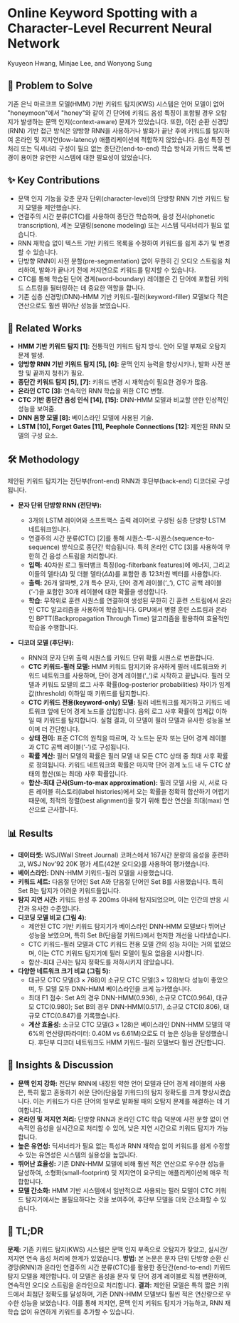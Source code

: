 # Online Keyword Spotting with a Character-Level Recurrent Neural Network

Kyuyeon Hwang, Minjae Lee, and Wonyong Sung

## 🧩 Problem to Solve

기존 은닉 마르코프 모델(HMM) 기반 키워드 탐지(KWS) 시스템은 언어 모델이 없어 "honeymoon"에서 "honey"와 같이 긴 단어에 키워드 음성 특징이 포함될 경우 오탐지가 발생하는 문맥 인지(context-aware) 문제가 있었습니다. 또한, 이전 순환 신경망(RNN) 기반 접근 방식은 양방향 RNN을 사용하거나 발화가 끝난 후에 키워드를 탐지하여 온라인 및 저지연(low-latency) 애플리케이션에 적합하지 않았습니다. 음성 특징 전처리 또는 딕셔너리 구성이 필요 없는 종단간(end-to-end) 학습 방식과 키워드 목록 변경이 용이한 유연한 시스템에 대한 필요성이 있었습니다.

## ✨ Key Contributions

- 문맥 인지 기능을 갖춘 문자 단위(character-level)의 단방향 RNN 기반 키워드 탐지 모델을 제안했습니다.
- 연결주의 시간 분류(CTC)를 사용하여 종단간 학습하며, 음성 전사(phonetic transcription), 세논 모델링(senone modeling) 또는 시스템 딕셔너리가 필요 없습니다.
- RNN 재학습 없이 텍스트 기반 키워드 목록을 수정하여 키워드를 쉽게 추가 및 변경할 수 있습니다.
- 단방향 RNN이 사전 분할(pre-segmentation) 없이 무한히 긴 오디오 스트림을 처리하여, 발화가 끝나기 전에 저지연으로 키워드를 탐지할 수 있습니다.
- CTC를 통해 학습된 단어 경계(word-boundary) 레이블은 긴 단어에 포함된 키워드 스트링을 필터링하는 데 중요한 역할을 합니다.
- 기존 심층 신경망(DNN)-HMM 기반 키워드-필러(keyword-filler) 모델보다 적은 연산으로도 훨씬 뛰어난 성능을 보였습니다.

## 📎 Related Works

- **HMM 기반 키워드 탐지 [1]:** 전통적인 키워드 탐지 방식. 언어 모델 부재로 오탐지 문제 발생.
- **양방향 RNN 기반 키워드 탐지 [5], [6]:** 문맥 인지 능력을 향상시키나, 발화 사전 분할 및 끝까지 청취가 필요.
- **종단간 키워드 탐지 [5], [7]:** 키워드 변경 시 재학습이 필요한 경우가 많음.
- **온라인 CTC [3]:** 연속적인 RNN 학습을 위한 CTC 변형.
- **CTC 기반 종단간 음성 인식 [14], [15]:** DNN-HMM 모델과 비교할 만한 인상적인 성능을 보여줌.
- **DNN 음향 모델 [8]:** 베이스라인 모델에 사용된 기술.
- **LSTM [10], Forget Gates [11], Peephole Connections [12]:** 제안된 RNN 모델의 구성 요소.

## 🛠️ Methodology

제안된 키워드 탐지기는 전단부(front-end) RNN과 후단부(back-end) 디코더로 구성됩니다.

- **문자 단위 단방향 RNN (전단부):**

  - 3개의 LSTM 레이어와 소프트맥스 출력 레이어로 구성된 심층 단방향 LSTM 네트워크입니다.
  - 연결주의 시간 분류(CTC) [2]를 통해 시퀀스-투-시퀀스(sequence-to-sequence) 방식으로 종단간 학습됩니다. 특히 온라인 CTC [3]를 사용하여 무한히 긴 음성 스트림을 처리합니다.
  - **입력:** 40차원 로그 필터뱅크 특징($\text{log-filterbank features}$)에 에너지, 그리고 이들의 델타($\Delta$) 및 더블 델타($\Delta\Delta$)를 포함한 총 123차원 벡터를 사용합니다.
  - **출력:** 26개 알파벳, 2개 특수 문자, 단어 경계 레이블($\text{`\_`}$), CTC 공백 레이블($\text{`-`}$)을 포함한 30개 레이블에 대한 확률을 생성합니다.
  - **학습:** 무작위로 훈련 시퀀스를 연결하여 생성된 무한히 긴 훈련 스트림에서 온라인 CTC 알고리즘을 사용하여 학습됩니다. GPU에서 병렬 훈련 스트림과 온라인 BPTT($\text{Backpropagation Through Time}$) 알고리즘을 활용하여 효율적인 학습을 수행합니다.

- **디코더 모델 (후단부):**
  - RNN의 문자 단위 출력 시퀀스를 키워드 단위 확률 시퀀스로 변환합니다.
  - **CTC 키워드-필러 모델:** HMM 키워드 탐지기와 유사하게 필러 네트워크와 키워드 네트워크를 사용하며, 단어 경계 레이블($\text{`\_`}$)로 시작하고 끝납니다. 필러 모델과 키워드 모델의 로그 사후 확률($\text{log-posterior probabilities}$) 차이가 임계값($\text{threshold}$) 이하일 때 키워드를 탐지합니다.
  - **CTC 키워드 전용(keyword-only) 모델:** 필러 네트워크를 제거하고 키워드 네트워크 앞에 단어 경계 노드를 삽입합니다. 음의 로그 사후 확률이 임계값 이하일 때 키워드를 탐지합니다. 실험 결과, 이 모델이 필러 모델과 유사한 성능을 보이며 더 간단합니다.
  - **상태 전이:** 표준 CTC의 원칙을 따르며, 각 노드는 문자 또는 단어 경계 레이블과 CTC 공백 레이블($\text{`-`}$)로 구성됩니다.
  - **확률 계산:** 필러 모델의 확률은 필러 모델 내 모든 CTC 상태 중 최대 사후 확률로 정의됩니다. 키워드 네트워크의 확률은 마지막 단어 경계 노드 내 두 CTC 상태의 합산(또는 최대) 사후 확률입니다.
  - **합산-최대 근사(Sum-to-max approximation):** 필러 모델 사용 시, 서로 다른 레이블 히스토리($\text{label histories}$)에서 오는 확률을 정확히 합산하기 어렵기 때문에, 최적의 정렬(best alignment)을 찾기 위해 합산 연산을 최대(max) 연산으로 근사합니다.

## 📊 Results

- **데이터셋:** WSJ(Wall Street Journal) 코퍼스에서 167시간 분량의 음성을 훈련하고, WSJ Nov'92 20K 평가 세트(42분 오디오)를 사용하여 평가했습니다.
- **베이스라인:** DNN-HMM 키워드-필러 모델을 사용했습니다.
- **키워드 세트:** 다음절 단어인 Set A와 단음절 단어인 Set B를 사용했습니다. 특히 Set B는 탐지가 어려운 키워드들입니다.
- **탐지 지연 시간:** 키워드 완성 후 200ms 이내에 탐지되었으며, 이는 인간의 반응 시간과 유사한 수준입니다.
- **디코딩 모델 비교 (그림 4):**
  - 제안된 CTC 기반 키워드 탐지기가 베이스라인 DNN-HMM 모델보다 뛰어난 성능을 보였으며, 특히 Set B(단음절 키워드)에서 현저한 개선을 나타냈습니다.
  - CTC 키워드-필러 모델과 CTC 키워드 전용 모델 간의 성능 차이는 거의 없었으며, 이는 CTC 키워드 탐지기에 필러 모델이 필요 없음을 시사합니다.
  - 합산-최대 근사는 탐지 정확도를 저하시키지 않았습니다.
- **다양한 네트워크 크기 비교 (그림 5):**
  - 대규모 CTC 모델($3 \times 768$)이 소규모 CTC 모델($3 \times 128$)보다 성능이 좋았으며, 두 모델 모두 DNN-HMM 베이스라인을 크게 능가했습니다.
  - 최대 F1 점수: Set A의 경우 DNN-HMM(0.936), 소규모 CTC(0.964), 대규모 CTC(0.980); Set B의 경우 DNN-HMM(0.517), 소규모 CTC(0.806), 대규모 CTC(0.847)를 기록했습니다.
  - **계산 효율성:** 소규모 CTC 모델($3 \times 128$)은 베이스라인 DNN-HMM 모델의 약 6%의 연산량(파라미터: 0.40M vs 6.61M)으로도 더 높은 성능을 달성했습니다. 후단부 디코더 네트워크도 HMM 키워드-필러 모델보다 훨씬 간단합니다.

## 🧠 Insights & Discussion

- **문맥 인지 강화:** 전단부 RNN에 내장된 약한 언어 모델과 단어 경계 레이블의 사용은, 특히 짧고 혼동하기 쉬운 단어(단음절 키워드)의 탐지 정확도를 크게 향상시켰습니다. 이는 키워드가 다른 단어의 일부로 발화될 때의 오탐지 문제를 해결하는 데 기여합니다.
- **온라인 및 저지연 처리:** 단방향 RNN과 온라인 CTC 학습 덕분에 사전 분할 없이 연속적인 음성을 실시간으로 처리할 수 있어, 낮은 지연 시간으로 키워드 탐지가 가능합니다.
- **높은 유연성:** 딕셔너리가 필요 없는 특성과 RNN 재학습 없이 키워드를 쉽게 수정할 수 있는 유연성은 시스템의 실용성을 높입니다.
- **뛰어난 효율성:** 기존 DNN-HMM 모델에 비해 훨씬 적은 연산으로 우수한 성능을 달성하여, 소형화(small-footprint) 및 저지연이 요구되는 애플리케이션에 매우 적합합니다.
- **모델 간소화:** HMM 기반 시스템에서 일반적으로 사용되는 필러 모델이 CTC 키워드 탐지기에서는 불필요하다는 것을 보여주어, 후단부 모델을 더욱 간소화할 수 있습니다.

## 📌 TL;DR

**문제:** 기존 키워드 탐지(KWS) 시스템은 문맥 인지 부족으로 오탐지가 잦았고, 실시간/저지연 연속 음성 처리에 한계가 있었습니다.
**방법:** 본 논문은 문자 단위 단방향 순환 신경망(RNN)과 온라인 연결주의 시간 분류(CTC)를 활용한 종단간(end-to-end) 키워드 탐지 모델을 제안합니다. 이 모델은 음성을 문자 및 단어 경계 레이블로 직접 변환하며, 연속적인 오디오 스트림을 온라인으로 처리합니다.
**결과:** 제안된 모델은 특히 짧은 키워드에서 최첨단 정확도를 달성하며, 기존 DNN-HMM 모델보다 훨씬 적은 연산량으로 우수한 성능을 보였습니다. 이를 통해 저지연, 문맥 인지 키워드 탐지가 가능하고, RNN 재학습 없이 유연하게 키워드를 추가할 수 있습니다.
